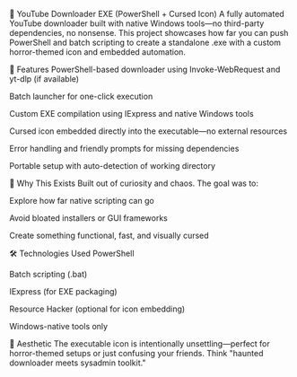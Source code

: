 🧨 YouTube Downloader EXE (PowerShell + Cursed Icon)
A fully automated YouTube downloader built with native Windows tools—no third-party dependencies, no nonsense. This project showcases how far you can push PowerShell and batch scripting to create a standalone .exe with a custom horror-themed icon and embedded automation.

🔧 Features
PowerShell-based downloader using Invoke-WebRequest and yt-dlp (if available)

Batch launcher for one-click execution

Custom EXE compilation using IExpress and native Windows tools

Cursed icon embedded directly into the executable—no external resources

Error handling and friendly prompts for missing dependencies

Portable setup with auto-detection of working directory

🧠 Why This Exists
Built out of curiosity and chaos. The goal was to:

Explore how far native scripting can go

Avoid bloated installers or GUI frameworks

Create something functional, fast, and visually cursed

🛠️ Technologies Used
PowerShell

Batch scripting (.bat)

IExpress (for EXE packaging)

Resource Hacker (optional for icon embedding)

Windows-native tools only

👻 Aesthetic
The executable icon is intentionally unsettling—perfect for horror-themed setups or just confusing your friends. Think "haunted downloader meets sysadmin toolkit."
